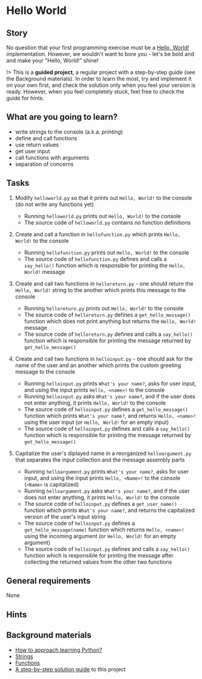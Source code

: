 # Hello World

## Story

No question that your first programming exercise must be a [Hello, World!](https://en.wikipedia.org/wiki/%22Hello,_World!%22_program) implementation. However, we wouldn't want to bore you - let's be bold and and make your "Hello, World!" shine!

!> This is a **guided project**, a regular project with a step-by-step guide
   (see the Background materials). In order to learn the most, try and
   implement it on your own first, and check the solution only when you feel
   your version is ready. However, when you feel completely stuck, feel free
   to check the guide for hints.

## What are you going to learn?

- write strings to the console (a.k.a. _printing_)
- define and call functions
- use return values
- get user input
- call functions with arguments
- separation of concerns

## Tasks

1. Modify `helloworld.py` so that it prints out `Hello, World!` to the console (do not write any functions yet)
    - Running `helloworld.py` prints out `Hello, World!` to the console
    - The source code of `helloworld.py` contains no function definitions

2. Create and call a function in `hellofunction.py` which prints `Hello, World!` to the console
    - Running `hellofunction.py` prints out `Hello, World!` to the console
    - The source code of `hellofunction.py` defines and calls a `say_hello()` function which is responsible for printing the `Hello, World!` message

3. Create and call two functions in `helloreturn.py` - one should return the `Hello, World!` string to the another which prints this message to the console
    - Running `helloreturn.py` prints out `Hello, World!` to the console
    - The source code of `helloreturn.py` defines a `get_hello_message()` function which does not print anything but returns the `Hello, World!` message
    - The source code of `helloreturn.py` defines and calls a `say_hello()` function which is responsible for printing the message returned by `get_hello_message()`

4. Create and call two functions in `helloinput.py` - one should ask for the name of the user and an another which prints the custom greeting message to the console
    - Running `helloinput.py` prints `What's your name?`, asks for user input, and using the input prints `Hello, <name>!` to the console
    - Running `helloinput.py` asks `What's your name?`, and if the user does not enter anything, it prints `Hello, World!` to the console
    - The source code of `helloinput.py` defines a `get_hello_message()` function which prints `What's your name?`, and returns `Hello, <name>!` using the user input (or `Hello, World!` for an empty input)
    - The source code of `helloinput.py` defines and calls a `say_hello()` function which is responsible for printing the message returned by `get_hello_message()`

5. Capitalize the user's diplayed name in a reorganized `helloargument.py` that separates the input collection and the message assembly parts
    - Running `helloargument.py` prints `What's your name?`, asks for user input, and using the input prints `Hello, <Name>!` to the console (`<Name>` is capitalized)
    - Running `helloargument.py` asks `What's your name?`, and if the user does not enter anything, it prints `Hello, World!` to the console
    - The source code of `helloinput.py` defines a `get_user_name()` function which prints `What's your name?`, and returns the capitalized version of the user's input string
    - The source code of `helloinput.py` defines a `get_hello_message(name)` function which returns `Hello, <name>!` using the incoming argument (or `Hello, World!` for an empty argument)
    - The source code of `helloinput.py` defines and calls a `say_hello()` function which is responsible for printing the message after collecting the returned values from the other two functions

## General requirements

None

## Hints



## Background materials

- <i class="far fa-exclamation"></i> [How to approach learning Python?](project/curriculum/materials/competencies/python-basics/about-python.md.html)
- <i class="far fa-exclamation"></i> [Strings](project/curriculum/materials/competencies/python-basics/python-strings.md.html)
- <i class="far fa-exclamation"></i> [Functions](project/curriculum/materials/competencies/python-basics/python-functions.md.html)
- <i class="far fa-exclamation"></i> [A step-by-step solution guide](project/curriculum/materials/pages/python/hello-world-step-by-step-python.md) to this project

